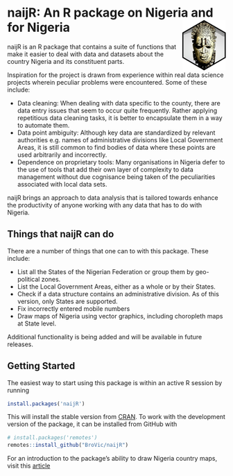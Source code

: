 
# naijR: An R package on Nigeria and for Nigeria <img src="man/figures/logo.png" width=100px align="right" />

naijR is an R package that contains a suite of functions that make it
easier to deal with data and datasets about the country Nigeria and its
constituent parts. <br>

Inspiration for the project is drawn from experience within real data
science projects wherein peculiar problems were encountered. Some of
these include:

  - Data cleaning: When dealing with data specific to the county, there
    are data entry issues that seem to occur quite frequently. Rather
    applying repetitious data cleaning tasks, it is better to
    encapsulate them in a way to automate them.
  - Data point ambiguity: Although key data are standardized by relevant
    authorities e.g. names of administrative divisions like Local
    Government Areas, it is still common to find bodies of data where
    these points are used arbitrarily and incorrectly.
  - Dependence on proprietary tools: Many organisations in Nigeria defer
    to the use of tools that add their own layer of complexity to data
    management without due cognisance being taken of the peculiarities
    associated with local data sets. <br>

naijR brings an approach to data analysis that is tailored towards
enhance the productivity of anyone working with any data that has to do
with Nigeria. <br>

## Things that naijR can do

There are a number of things that one can to with this package. These
include:

  - List all the States of the Nigerian Federation or group them by
    geo-political zones.
  - List the Local Government Areas, either as a whole or by their
    States.
  - Check if a data structure contains an administrative division. As of
    this version, only States are supported.
  - Fix incorrectly entered mobile numbers
  - Draw maps of Nigeria using vector graphics, including choropleth
    maps at State level.

Additional functionality is being added and will be available in future
releases.

## Getting Started

The easiest way to start using this package is within an active R
session by running

``` r
install.packages('naijR')
```

This will install the stable version from
[CRAN](https://cran.r-project.org/package=naijR). To work with the
development version of the package, it can be installed from GitHub with

``` r
# install.packages('remotes')
remotes::install_github("BroVic/naijR")
```

For an introduction to the package’s ability to draw Nigeria country
maps, visit this [article](articles/nigeria-maps.html)
